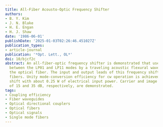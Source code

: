 ```yaml
---
title: All-Fiber Acousto-Optic Frequency Shifter
authors:
- B. Y. Kim
- J. N. Blake
- H. E. Engan
- H. J. Shaw
date: '1986-06-01'
publishDate: '2025-01-03T02:26:46.451027Z'
publication_types:
- article-journal
publication: '*Opt. Lett., OL*'
doi: 10/bjcf2c
abstract: An all-fiber-optic frequency shifter is demonstrated that uses mode coupling
  between the LP01 and LP11 modes by a traveling acoustic flexural wave guided along
  the optical fiber. The input and output leads of this frequency shifter are single-mode
  fibers. Unity mode-conversion efficiency for cw operation is achieved at 8-MHz frequency
  shift with about 0.25 W of electrical input power. Carrier and image sideband suppression
  of 15 and 35 dB, respectively, are demonstrated.
tags:
- Coupling efficiency
- Fiber waveguides
- Optical directional couplers
- Optical fibers
- Optical signals
- Single mode fibers
---
```

